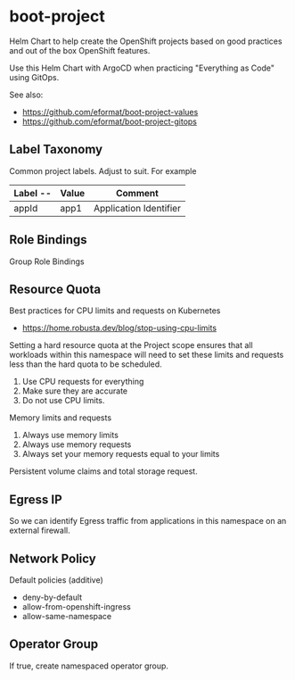 # boot-project

Helm Chart to help create the OpenShift projects based on good practices and out of the box OpenShift features.

Use this Helm Chart with ArgoCD when practicing "Everything as Code" using GitOps.

See also:

- https://github.com/eformat/boot-project-values
- https://github.com/eformat/boot-project-gitops

## Label Taxonomy

Common project labels. Adjust to suit. For example

| Label --|    Value   |  Comment    |
| ------- |------------|-------------|
| appId   |  app1      |  Application Identifier |

## Role Bindings

Group Role Bindings

## Resource Quota

Best practices for CPU limits and requests on Kubernetes

- https://home.robusta.dev/blog/stop-using-cpu-limits

Setting a hard resource quota at the Project scope ensures that all workloads within this namespace will need to set these limits and requests less than the hard quota to be scheduled.

1. Use CPU requests for everything
2. Make sure they are accurate
3. Do not use CPU limits.

Memory limits and requests

1. Always use memory limits
2. Always use memory requests
3. Always set your memory requests equal to your limits

Persistent volume claims and total storage request.

## Egress IP

So we can identify Egress traffic from applications in this namespace on an external firewall.

## Network Policy

Default policies (additive)

- deny-by-default
- allow-from-openshift-ingress
- allow-same-namespace

## Operator Group

If true, create namespaced operator group.
